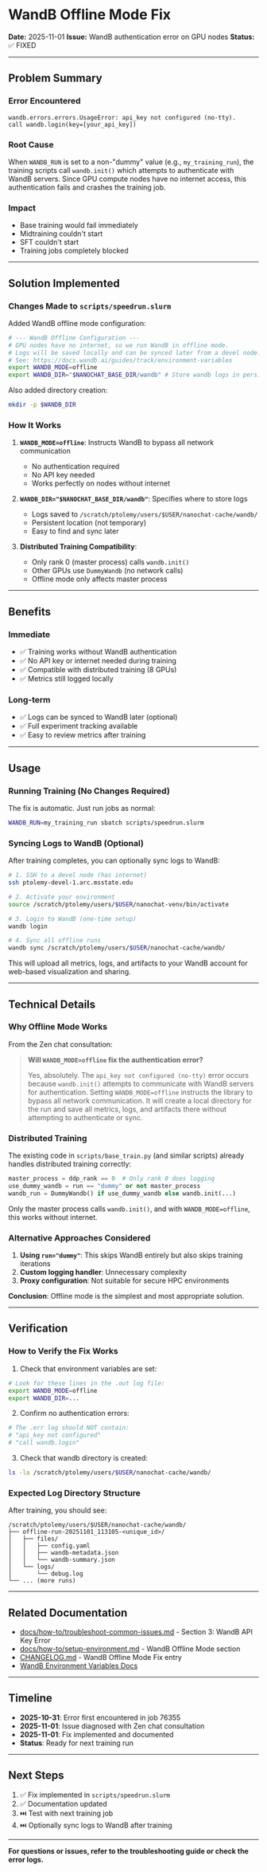 # WandB Offline Mode Fix

**Date:** 2025-11-01
**Issue:** WandB authentication error on GPU nodes
**Status:** ✅ FIXED

---

## Problem Summary

### Error Encountered
```
wandb.errors.errors.UsageError: api_key not configured (no-tty).
call wandb.login(key=[your_api_key])
```

### Root Cause
When `WANDB_RUN` is set to a non-"dummy" value (e.g., `my_training_run`), the training scripts call `wandb.init()` which attempts to authenticate with WandB servers. Since GPU compute nodes have no internet access, this authentication fails and crashes the training job.

### Impact
- Base training would fail immediately
- Midtraining couldn't start
- SFT couldn't start
- Training jobs completely blocked

---

## Solution Implemented

### Changes Made to `scripts/speedrun.slurm`

Added WandB offline mode configuration:

```bash
# --- WandB Offline Configuration ---
# GPU nodes have no internet, so we run WandB in offline mode.
# Logs will be saved locally and can be synced later from a devel node.
# See: https://docs.wandb.ai/guides/track/environment-variables
export WANDB_MODE=offline
export WANDB_DIR="$NANOCHAT_BASE_DIR/wandb" # Store wandb logs in persistent cache
```

Also added directory creation:
```bash
mkdir -p $WANDB_DIR
```

### How It Works

1. **`WANDB_MODE=offline`**: Instructs WandB to bypass all network communication
   - No authentication required
   - No API key needed
   - Works perfectly on nodes without internet

2. **`WANDB_DIR="$NANOCHAT_BASE_DIR/wandb"`**: Specifies where to store logs
   - Logs saved to `/scratch/ptolemy/users/$USER/nanochat-cache/wandb/`
   - Persistent location (not temporary)
   - Easy to find and sync later

3. **Distributed Training Compatibility**:
   - Only rank 0 (master process) calls `wandb.init()`
   - Other GPUs use `DummyWandb` (no network calls)
   - Offline mode only affects master process

---

## Benefits

### Immediate
- ✅ Training works without WandB authentication
- ✅ No API key or internet needed during training
- ✅ Compatible with distributed training (8 GPUs)
- ✅ Metrics still logged locally

### Long-term
- ✅ Logs can be synced to WandB later (optional)
- ✅ Full experiment tracking available
- ✅ Easy to review metrics after training

---

## Usage

### Running Training (No Changes Required)
The fix is automatic. Just run jobs as normal:

```bash
WANDB_RUN=my_training_run sbatch scripts/speedrun.slurm
```

### Syncing Logs to WandB (Optional)

After training completes, you can optionally sync logs to WandB:

```bash
# 1. SSH to a devel node (has internet)
ssh ptolemy-devel-1.arc.msstate.edu

# 2. Activate your environment
source /scratch/ptolemy/users/$USER/nanochat-venv/bin/activate

# 3. Login to WandB (one-time setup)
wandb login

# 4. Sync all offline runs
wandb sync /scratch/ptolemy/users/$USER/nanochat-cache/wandb/
```

This will upload all metrics, logs, and artifacts to your WandB account for web-based visualization and sharing.

---

## Technical Details

### Why Offline Mode Works

From the Zen chat consultation:

> **Will `WANDB_MODE=offline` fix the authentication error?**
>
> Yes, absolutely. The `api_key not configured (no-tty)` error occurs because `wandb.init()` attempts to communicate with WandB servers for authentication. Setting `WANDB_MODE=offline` instructs the library to bypass all network communication. It will create a local directory for the run and save all metrics, logs, and artifacts there without attempting to authenticate or sync.

### Distributed Training

The existing code in `scripts/base_train.py` (and similar scripts) already handles distributed training correctly:

```python
master_process = ddp_rank == 0  # Only rank 0 does logging
use_dummy_wandb = run == "dummy" or not master_process
wandb_run = DummyWandb() if use_dummy_wandb else wandb.init(...)
```

Only the master process calls `wandb.init()`, and with `WANDB_MODE=offline`, this works without internet.

### Alternative Approaches Considered

1. **Using `run="dummy"`**: This skips WandB entirely but also skips training iterations
2. **Custom logging handler**: Unnecessary complexity
3. **Proxy configuration**: Not suitable for secure HPC environments

**Conclusion**: Offline mode is the simplest and most appropriate solution.

---

## Verification

### How to Verify the Fix Works

1. Check that environment variables are set:
```bash
# Look for these lines in the .out log file:
export WANDB_MODE=offline
export WANDB_DIR=...
```

2. Confirm no authentication errors:
```bash
# The .err log should NOT contain:
# "api_key not configured"
# "call wandb.login"
```

3. Check that wandb directory is created:
```bash
ls -la /scratch/ptolemy/users/$USER/nanochat-cache/wandb/
```

### Expected Log Directory Structure

After training, you should see:
```
/scratch/ptolemy/users/$USER/nanochat-cache/wandb/
├── offline-run-20251101_113105-<unique_id>/
│   ├── files/
│   │   ├── config.yaml
│   │   ├── wandb-metadata.json
│   │   └── wandb-summary.json
│   └── logs/
│       └── debug.log
└── ... (more runs)
```

---

## Related Documentation

- [docs/how-to/troubleshoot-common-issues.md](../docs/how-to/troubleshoot-common-issues.md#3-wandb-api-key-error-fixed) - Section 3: WandB API Key Error
- [docs/how-to/setup-environment.md](../docs/how-to/setup-environment.md) - WandB Offline Mode section
- [CHANGELOG.md](../CHANGELOG.md) - WandB Offline Mode Fix entry
- [WandB Environment Variables Docs](https://docs.wandb.ai/guides/track/environment-variables)

---

## Timeline

- **2025-10-31**: Error first encountered in job 76355
- **2025-11-01**: Issue diagnosed with Zen chat consultation
- **2025-11-01**: Fix implemented and documented
- **Status**: Ready for next training run

---

## Next Steps

1. ✅ Fix implemented in `scripts/speedrun.slurm`
2. ✅ Documentation updated
3. ⏭️ Test with next training job
4. ⏭️ Optionally sync logs to WandB after training

---

**For questions or issues, refer to the troubleshooting guide or check the error logs.**
